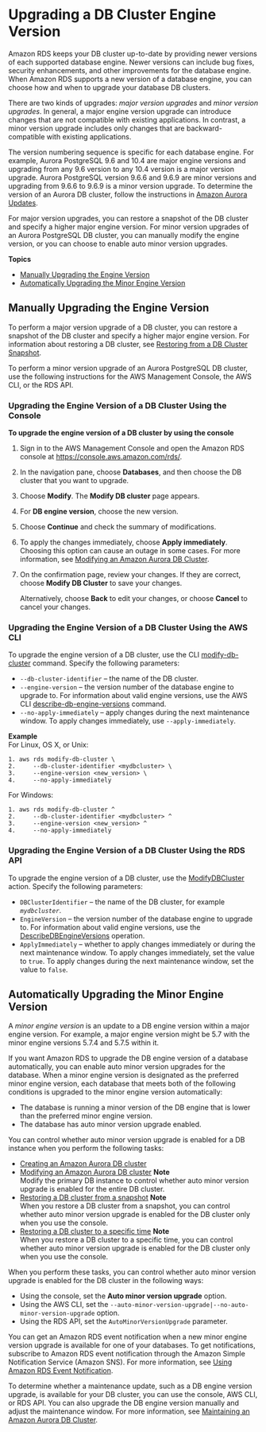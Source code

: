 # Upgrading a DB Cluster Engine Version<a name="USER_UpgradeDBInstance.Upgrading"></a>

Amazon RDS keeps your DB cluster up\-to\-date by providing newer versions of each supported database engine\. Newer versions can include bug fixes, security enhancements, and other improvements for the database engine\. When Amazon RDS supports a new version of a database engine, you can choose how and when to upgrade your database DB clusters\.

There are two kinds of upgrades: *major version upgrades* and *minor version upgrades*\. In general, a major engine version upgrade can introduce changes that are not compatible with existing applications\. In contrast, a minor version upgrade includes only changes that are backward\-compatible with existing applications\.

The version numbering sequence is specific for each database engine\. For example, Aurora PostgreSQL 9\.6 and 10\.4 are major engine versions and upgrading from any 9\.6 version to any 10\.4 version is a major version upgrade\. Aurora PostgreSQL version 9\.6\.6 and 9\.6\.9 are minor versions and upgrading from 9\.6\.6 to 9\.6\.9 is a minor version upgrade\. To determine the version of an Aurora DB cluster, follow the instructions in [Amazon Aurora Updates](Aurora.Updates.md)\.

For major version upgrades, you can restore a snapshot of the DB cluster and specify a higher major engine version\. For minor version upgrades of an Aurora PostgreSQL DB cluster, you can manually modify the engine version, or you can choose to enable auto minor version upgrades\. 

**Topics**
+ [Manually Upgrading the Engine Version](#USER_UpgradeDBInstance.Upgrading.Manual)
+ [Automatically Upgrading the Minor Engine Version](#USER_UpgradeDBInstance.Upgrading.AutoMinorVersionUpgrades)

## Manually Upgrading the Engine Version<a name="USER_UpgradeDBInstance.Upgrading.Manual"></a>

To perform a major version upgrade of a DB cluster, you can restore a snapshot of the DB cluster and specify a higher major engine version\. For information about restoring a DB cluster, see [Restoring from a DB Cluster Snapshot](USER_RestoreFromSnapshot.md)\.

To perform a minor version upgrade of an Aurora PostgreSQL DB cluster, use the following instructions for the AWS Management Console, the AWS CLI, or the RDS API\.

### Upgrading the Engine Version of a DB Cluster Using the Console<a name="USER_UpgradeDBInstance.Upgrading.Manual.Console"></a>

**To upgrade the engine version of a DB cluster by using the console**

1. Sign in to the AWS Management Console and open the Amazon RDS console at [https://console\.aws\.amazon\.com/rds/](https://console.aws.amazon.com/rds/)\.

1. In the navigation pane, choose **Databases**, and then choose the DB cluster that you want to upgrade\. 

1. Choose **Modify**\. The **Modify DB cluster** page appears\.

1. For **DB engine version**, choose the new version\.

1. Choose **Continue** and check the summary of modifications\. 

1. To apply the changes immediately, choose **Apply immediately**\. Choosing this option can cause an outage in some cases\. For more information, see [Modifying an Amazon Aurora DB Cluster](Aurora.Modifying.md)\. 

1. On the confirmation page, review your changes\. If they are correct, choose **Modify DB Cluster** to save your changes\. 

   Alternatively, choose **Back** to edit your changes, or choose **Cancel** to cancel your changes\. 

### Upgrading the Engine Version of a DB Cluster Using the AWS CLI<a name="USER_UpgradeDBInstance.Upgrading.Manual.CLI"></a>

To upgrade the engine version of a DB cluster, use the CLI [modify\-db\-cluster](https://docs.aws.amazon.com/cli/latest/reference/rds/modify-db-cluster.html) command\. Specify the following parameters: 
+ `--db-cluster-identifier` – the name of the DB cluster\. 
+ `--engine-version` – the version number of the database engine to upgrade to\. For information about valid engine versions, use the AWS CLI [ describe\-db\-engine\-versions](https://docs.aws.amazon.com/cli/latest/reference/rds/describe-db-engine-versions.html) command\.
+ `--no-apply-immediately` – apply changes during the next maintenance window\. To apply changes immediately, use `--apply-immediately`\. 

**Example**  
For Linux, OS X, or Unix:  

```
1. aws rds modify-db-cluster \
2.     --db-cluster-identifier <mydbcluster> \
3.     --engine-version <new_version> \
4.     --no-apply-immediately
```
For Windows:  

```
1. aws rds modify-db-cluster ^
2.     --db-cluster-identifier <mydbcluster> ^
3.     --engine-version <new_version> ^
4.     --no-apply-immediately
```

### Upgrading the Engine Version of a DB Cluster Using the RDS API<a name="USER_UpgradeDBInstance.Upgrading.Manual.API"></a>

To upgrade the engine version of a DB cluster, use the [ ModifyDBCluster](https://docs.aws.amazon.com/AmazonRDS/latest/APIReference//API_ModifyDBCluster.html) action\. Specify the following parameters: 
+ `DBClusterIdentifier` – the name of the DB cluster, for example *`mydbcluster`*\. 
+ `EngineVersion` – the version number of the database engine to upgrade to\. For information about valid engine versions, use the [ DescribeDBEngineVersions](https://docs.aws.amazon.com/AmazonRDS/latest/APIReference//API_DescribeDBEngineVersions.html) operation\.
+ `ApplyImmediately` – whether to apply changes immediately or during the next maintenance window\. To apply changes immediately, set the value to `true`\. To apply changes during the next maintenance window, set the value to `false`\. 

## Automatically Upgrading the Minor Engine Version<a name="USER_UpgradeDBInstance.Upgrading.AutoMinorVersionUpgrades"></a>

A *minor engine version* is an update to a DB engine version within a major engine version\. For example, a major engine version might be 5\.7 with the minor engine versions 5\.7\.4 and 5\.7\.5 within it\. 

If you want Amazon RDS to upgrade the DB engine version of a database automatically, you can enable auto minor version upgrades for the database\. When a minor engine version is designated as the preferred minor engine version, each database that meets both of the following conditions is upgraded to the minor engine version automatically:
+ The database is running a minor version of the DB engine that is lower than the preferred minor engine version\.
+ The database has auto minor version upgrade enabled\.

You can control whether auto minor version upgrade is enabled for a DB instance when you perform the following tasks:
+ [Creating an Amazon Aurora DB cluster](Aurora.CreateInstance.md)
+ [Modifying an Amazon Aurora DB cluster](Aurora.Modifying.md)
**Note**  
Modify the primary DB instance to control whether auto minor version upgrade is enabled for the entire DB cluster\.
+ [Restoring a DB cluster from a snapshot](USER_RestoreFromSnapshot.md)
**Note**  
When you restore a DB cluster from a snapshot, you can control whether auto minor version upgrade is enabled for the DB cluster only when you use the console\.
+ [Restoring a DB cluster to a specific time](USER_PIT.md)
**Note**  
When you restore a DB cluster to a specific time, you can control whether auto minor version upgrade is enabled for the DB cluster only when you use the console\.

When you perform these tasks, you can control whether auto minor version upgrade is enabled for the DB cluster in the following ways:
+ Using the console, set the **Auto minor version upgrade** option\.
+ Using the AWS CLI, set the `--auto-minor-version-upgrade|--no-auto-minor-version-upgrade` option\.
+ Using the RDS API, set the `AutoMinorVersionUpgrade` parameter\.

You can get an Amazon RDS event notification when a new minor engine version upgrade is available for one of your databases\. To get notifications, subscribe to Amazon RDS event notification through the Amazon Simple Notification Service \(Amazon SNS\)\. For more information, see [Using Amazon RDS Event Notification](USER_Events.md)\.

To determine whether a maintenance update, such as a DB engine version upgrade, is available for your DB cluster, you can use the console, AWS CLI, or RDS API\. You can also upgrade the DB engine version manually and adjust the maintenance window\. For more information, see [Maintaining an Amazon Aurora DB Cluster](USER_UpgradeDBInstance.Maintenance.md)\.